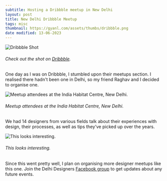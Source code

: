 ```yaml
---
subtitle: Hosting a Dribbble meetup in New Delhi
layout: post
title: New Delhi Dribbble Meetup
tags: misc
thumbnail: https://gyanl.com/assets/thumbs/dribbble.png
date modified: 13-06-2023
---
```


![Dribbble Shot](https://gyanl.com/assets/delhidribbble-meetup.png)

###### Check out the shot on [Dribbble](https://dribbble.com/shots/2474738-Delhi-Dribbble-Meetup).

One day as I was on Dribbble, I stumbled upon their meetups section. I realised there hadn't been one in Delhi, so my friend Raghav and I decided to organise one.

![Meetup attendees at the India Habitat Centre, New Delhi.](https://gyanl.com/assets/delhidribbble-1.jpg)

###### Meetup attendees at the India Habitat Centre, New Delhi.

We had 14 designers from various fields talk about their experiences with design, their processes, as well as tips they’ve picked up over the years.

![This looks interesting.](https://gyanl.com/assets/delhidribbble-2.jpg)

###### This looks interesting.

Since this went pretty well, I plan on organising more designer meetups like this one. Join the Delhi Designers [Facebook group](https://www.facebook.com/groups/1532818907016936/) to get updates about any future events.
